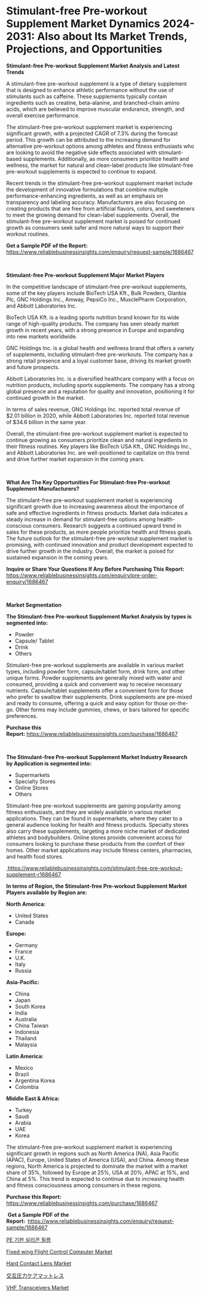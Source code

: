 <p><h1>Stimulant-free Pre-workout Supplement Market Dynamics 2024-2031: Also about Its Market Trends, Projections, and Opportunities</h1></p><p><strong>Stimulant-free Pre-workout Supplement Market Analysis and Latest Trends</strong></p>
<p><p>A stimulant-free pre-workout supplement is a type of dietary supplement that is designed to enhance athletic performance without the use of stimulants such as caffeine. These supplements typically contain ingredients such as creatine, beta-alanine, and branched-chain amino acids, which are believed to improve muscular endurance, strength, and overall exercise performance.</p><p>The stimulant-free pre-workout supplement market is experiencing significant growth, with a projected CAGR of 7.3% during the forecast period. This growth can be attributed to the increasing demand for alternative pre-workout options among athletes and fitness enthusiasts who are looking to avoid the negative side effects associated with stimulant-based supplements. Additionally, as more consumers prioritize health and wellness, the market for natural and clean-label products like stimulant-free pre-workout supplements is expected to continue to expand.</p><p>Recent trends in the stimulant-free pre-workout supplement market include the development of innovative formulations that combine multiple performance-enhancing ingredients, as well as an emphasis on transparency and labeling accuracy. Manufacturers are also focusing on creating products that are free from artificial flavors, colors, and sweeteners to meet the growing demand for clean-label supplements. Overall, the stimulant-free pre-workout supplement market is poised for continued growth as consumers seek safer and more natural ways to support their workout routines.</p></p>
<p><strong>Get a Sample PDF of the Report:&nbsp;</strong> <a href="https://www.reliablebusinessinsights.com/enquiry/request-sample/1686467">https://www.reliablebusinessinsights.com/enquiry/request-sample/1686467</a></p>
<p>&nbsp;</p>
<p><strong>Stimulant-free Pre-workout Supplement Major Market Players</strong></p>
<p><p>In the competitive landscape of stimulant-free pre-workout supplements, some of the key players include BioTech USA Kft., Bulk Powders, Glanbia Plc, GNC Holdings Inc., Amway, PepsiCo Inc., MusclePharm Corporation, and Abbott Laboratories Inc.</p><p>BioTech USA Kft. is a leading sports nutrition brand known for its wide range of high-quality products. The company has seen steady market growth in recent years, with a strong presence in Europe and expanding into new markets worldwide.</p><p>GNC Holdings Inc. is a global health and wellness brand that offers a variety of supplements, including stimulant-free pre-workouts. The company has a strong retail presence and a loyal customer base, driving its market growth and future prospects.</p><p>Abbott Laboratories Inc. is a diversified healthcare company with a focus on nutrition products, including sports supplements. The company has a strong global presence and a reputation for quality and innovation, positioning it for continued growth in the market.</p><p>In terms of sales revenue, GNC Holdings Inc. reported total revenue of $2.01 billion in 2020, while Abbott Laboratories Inc. reported total revenue of $34.6 billion in the same year.</p><p>Overall, the stimulant-free pre-workout supplement market is expected to continue growing as consumers prioritize clean and natural ingredients in their fitness routines. Key players like BioTech USA Kft., GNC Holdings Inc., and Abbott Laboratories Inc. are well-positioned to capitalize on this trend and drive further market expansion in the coming years.</p></p>
<p>&nbsp;</p>
<p><strong>What Are The Key Opportunities For Stimulant-free Pre-workout Supplement Manufacturers?</strong></p>
<p><p>The stimulant-free pre-workout supplement market is experiencing significant growth due to increasing awareness about the importance of safe and effective ingredients in fitness products. Market data indicates a steady increase in demand for stimulant-free options among health-conscious consumers. Research suggests a continued upward trend in sales for these products, as more people prioritize health and fitness goals. The future outlook for the stimulant-free pre-workout supplement market is promising, with continued innovation and product development expected to drive further growth in the industry. Overall, the market is poised for sustained expansion in the coming years.</p></p>
<p><strong>Inquire or Share Your Questions If Any Before Purchasing This Report:</strong> <a href="https://www.reliablebusinessinsights.com/enquiry/pre-order-enquiry/1686467">https://www.reliablebusinessinsights.com/enquiry/pre-order-enquiry/1686467</a></p>
<p>&nbsp;</p>
<p><strong>Market Segmentation</strong></p>
<p><strong>The Stimulant-free Pre-workout Supplement Market Analysis by types is segmented into:</strong></p>
<p><ul><li>Powder</li><li>Capsule/ Tablet</li><li>Drink</li><li>Others</li></ul></p>
<p><p>Stimulant-free pre-workout supplements are available in various market types, including powder form, capsule/tablet form, drink form, and other unique forms. Powder supplements are generally mixed with water and consumed, providing a quick and convenient way to receive necessary nutrients. Capsule/tablet supplements offer a convenient form for those who prefer to swallow their supplements. Drink supplements are pre-mixed and ready to consume, offering a quick and easy option for those on-the-go. Other forms may include gummies, chews, or bars tailored for specific preferences.</p></p>
<p><strong>Purchase this Report:&nbsp;</strong><a href="https://www.reliablebusinessinsights.com/purchase/1686467">https://www.reliablebusinessinsights.com/purchase/1686467</a></p>
<p>&nbsp;</p>
<p><strong>The Stimulant-free Pre-workout Supplement Market Industry Research by Application is segmented into:</strong></p>
<p><ul><li>Supermarkets</li><li>Specialty Stores</li><li>Online Stores</li><li>Others</li></ul></p>
<p><p>Stimulant-free pre-workout supplements are gaining popularity among fitness enthusiasts, and they are widely available in various market applications. They can be found in supermarkets, where they cater to a general audience looking for health and fitness products. Specialty stores also carry these supplements, targeting a more niche market of dedicated athletes and bodybuilders. Online stores provide convenient access for consumers looking to purchase these products from the comfort of their homes. Other market applications may include fitness centers, pharmacies, and health food stores.</p></p>
<p><a href="https://www.reliablebusinessinsights.com/stimulant-free-pre-workout-supplement-r1686467">&nbsp;https://www.reliablebusinessinsights.com/stimulant-free-pre-workout-supplement-r1686467</a></p>
<p><strong>In terms of Region, the Stimulant-free Pre-workout Supplement Market Players available by Region are:</strong></p>
<p>
    <p> <strong> North America: </strong>
        <ul>
            <li>United States</li>
            <li>Canada</li>
        </ul>
        </p> 
    <p> <strong> Europe: </strong>
        <ul>
            <li>Germany</li>
            <li>France</li>
            <li>U.K.</li>
            <li>Italy</li>
            <li>Russia</li>
        </ul>
        </p> 
    <p> <strong> Asia-Pacific: </strong>
        <ul>
            <li>China</li>
            <li>Japan</li>
            <li>South Korea</li>
            <li>India</li>
            <li>Australia</li>
            <li>China Taiwan</li>
            <li>Indonesia</li>
            <li>Thailand</li>
            <li>Malaysia</li>
        </ul>
        </p> 
    <p> <strong> Latin America: </strong>
        <ul>
            <li>Mexico</li>
            <li>Brazil</li>
            <li>Argentina Korea</li>
            <li>Colombia</li>
        </ul>
        </p> 
    <p> <strong> Middle East & Africa: </strong>
        <ul>
            <li>Turkey</li>
            <li>Saudi</li>
            <li>Arabia</li>
            <li>UAE</li>
            <li>Korea</li>
        </ul>
    </p>
    </p>
<p><p>The stimulant-free pre-workout supplement market is experiencing significant growth in regions such as North America (NA), Asia Pacific (APAC), Europe, United States of America (USA), and China. Among these regions, North America is projected to dominate the market with a market share of 35%, followed by Europe at 25%, USA at 20%, APAC at 15%, and China at 5%. This trend is expected to continue due to increasing health and fitness consciousness among consumers in these regions.</p></p>
<p><strong>Purchase this Report: </strong><a href="https://www.reliablebusinessinsights.com/purchase/1686467">https://www.reliablebusinessinsights.com/purchase/1686467</a></p>
<p>&nbsp;<strong>Get a Sample PDF of the Report:&nbsp;&nbsp;</strong><a href="https://www.reliablebusinessinsights.com/enquiry/request-sample/1686467">https://www.reliablebusinessinsights.com/enquiry/request-sample/1686467</a></p>
<p><strong></strong></p>
<p><p><a href="https://github.com/novabrown3/Market-Research-Report-List-1/blob/main/8751720105999.md">PE 기판 실리콘 필름</a></p><p><a href="https://issuu.com/reportprime-2/docs/fixed-wing-flight-control-computer-_49c4800771964d">Fixed wing Flight Control Computer Market</a></p><p><a href="https://github.com/jerrycopelandthomaswsqd8q/Market-Research-Report-List-3/blob/main/hard-contact-lens-market.md">Hard Contact Lens Market</a></p><p><a href="https://github.com/Sophiaard2003/Market-Research-Report-List-2/blob/main/5592253111122.md">交互圧力ケアマットレス</a></p><p><a href="https://issuu.com/reportprime-2/docs/vhf-transceivers-market-size-2030.pptx">VHF Transceivers Market</a></p></p>